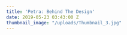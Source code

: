 ```yaml
---
title: 'Petra: Behind The Design'
date: 2019-05-23 03:43:00 Z
thumbnail_image: "/uploads/Thumbnail_3.jpg"
---
```


